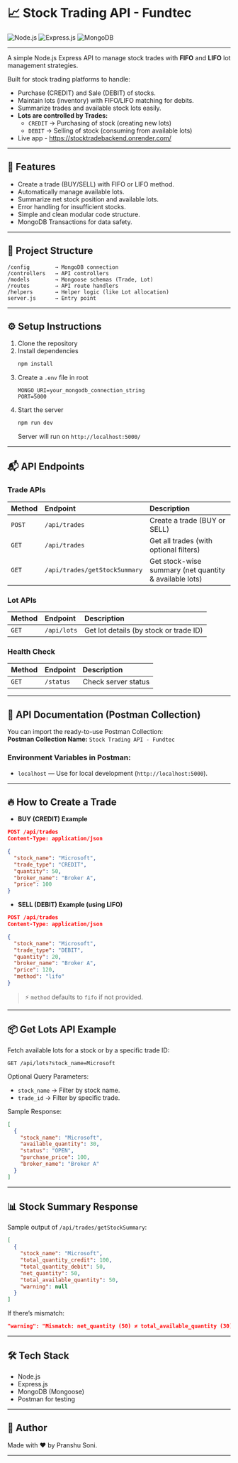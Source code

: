 # 📈 Stock Trading API - Fundtec

![Node.js](https://img.shields.io/badge/Node.js-339933?style=flat&logo=nodedotjs&logoColor=white)
![Express.js](https://img.shields.io/badge/Express.js-000000?style=flat&logo=express&logoColor=white)
![MongoDB](https://img.shields.io/badge/MongoDB-4EA94B?style=flat&logo=mongodb&logoColor=white)

---

A simple Node.js Express API to manage stock trades with **FIFO** and **LIFO** lot management strategies.

Built for stock trading platforms to handle:
- Purchase (CREDIT) and Sale (DEBIT) of stocks.
- Maintain lots (inventory) with FIFO/LIFO matching for debits.
- Summarize trades and available stock lots easily.
- **Lots are controlled by Trades:**
  - `CREDIT` → Purchasing of stock (creating new lots)
  - `DEBIT` → Selling of stock (consuming from available lots)
- Live app - https://stocktradebackend.onrender.com/
---

## 🚀 Features
- Create a trade (BUY/SELL) with FIFO or LIFO method.
- Automatically manage available lots.
- Summarize net stock position and available lots.
- Error handling for insufficient stocks.
- Simple and clean modular code structure.
- MongoDB Transactions for data safety.

---

## 📂 Project Structure
```
/config        → MongoDB connection
/controllers   → API controllers
/models        → Mongoose schemas (Trade, Lot)
/routes        → API route handlers
/helpers       → Helper logic (like Lot allocation)
server.js      → Entry point
```

---

## ⚙️ Setup Instructions

1. Clone the repository
2. Install dependencies
   ```bash
   npm install
   ```
3. Create a `.env` file in root
   ```
   MONGO_URI=your_mongodb_connection_string
   PORT=5000
   ```
4. Start the server
   ```bash
   npm run dev
   ```
   Server will run on `http://localhost:5000/`

---

## 📬 API Endpoints

### Trade APIs
| Method | Endpoint | Description |
| :----- | :------- | :---------- |
| `POST` | `/api/trades` | Create a trade (BUY or SELL) |
| `GET` | `/api/trades` | Get all trades (with optional filters) |
| `GET` | `/api/trades/getStockSummary` | Get stock-wise summary (net quantity & available lots) |

### Lot APIs
| Method | Endpoint | Description |
| :----- | :------- | :---------- |
| `GET` | `/api/lots` | Get lot details (by stock or trade ID) |

### Health Check
| Method | Endpoint | Description |
| :----- | :------- | :---------- |
| `GET` | `/status` | Check server status |

---

## 💑 API Documentation (Postman Collection)

You can import the ready-to-use Postman Collection:  
**Postman Collection Name:** `Stock Trading API - Fundtec`

### Environment Variables in Postman:
- `localhost` — Use for local development (`http://localhost:5000`).

---

## 🔥 How to Create a Trade

- **BUY (CREDIT) Example**

```json
POST /api/trades
Content-Type: application/json

{
  "stock_name": "Microsoft",
  "trade_type": "CREDIT",
  "quantity": 50,
  "broker_name": "Broker A",
  "price": 100
}
```

- **SELL (DEBIT) Example (using LIFO)**

```json
POST /api/trades
Content-Type: application/json

{
  "stock_name": "Microsoft",
  "trade_type": "DEBIT",
  "quantity": 20,
  "broker_name": "Broker A",
  "price": 120,
  "method": "lifo"
}
```
> ⚡ `method` defaults to `fifo` if not provided.

---
## 📦 Get Lots API Example

Fetch available lots for a stock or by a specific trade ID:

```http
GET /api/lots?stock_name=Microsoft
```

Optional Query Parameters:
- `stock_name` → Filter by stock name.
- `trade_id` → Filter by specific trade.

Sample Response:
```json
[
  {
    "stock_name": "Microsoft",
    "available_quantity": 30,
    "status": "OPEN",
    "purchase_price": 100,
    "broker_name": "Broker A"
  }
]
```
---

## 📊 Stock Summary Response

Sample output of `/api/trades/getStockSummary`:
```json
[
  {
    "stock_name": "Microsoft",
    "total_quantity_credit": 100,
    "total_quantity_debit": 50,
    "net_quantity": 50,
    "total_available_quantity": 50,
    "warning": null
  }
]
```

If there’s mismatch:
```json
"warning": "Mismatch: net_quantity (50) ≠ total_available_quantity (30)"
```

---

## 🛠️ Tech Stack

- Node.js
- Express.js
- MongoDB (Mongoose)
- Postman for testing

---

## 🚌 Author
Made with ❤️ by Pranshu Soni.

---